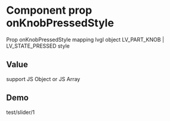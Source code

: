 # Component prop onKnobPressedStyle

Prop onKnobPressedStyle mapping lvgl object LV_PART_KNOB | LV_STATE_PRESSED style

## Value
support JS Object or JS Array

## Demo
test/slider/1
